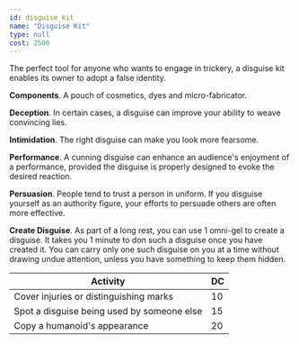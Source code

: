 ```yaml
---
id: disguise_kit
name: "Disguise Kit"
type: null
cost: 2500
---
```


The perfect tool for anyone who wants to engage in trickery, a disguise kit enables its owner to adopt a false identity.

__Components__. A pouch of cosmetics, dyes and micro-fabricator.

__Deception__. In certain cases, a disguise can improve your ability to weave convincing lies.

__Intimidation__. The right disguise can make you look more fearsome.

__Performance__. A cunning disguise can enhance an audience's enjoyment of a performance, provided the disguise is properly
designed to evoke the desired reaction.

__Persuasion__. People tend to trust a person in uniform. If you disguise yourself as an authority figure, your efforts
to persuade others are often more effective.

__Create Disguise__. As part of a long rest, you can use 1 omni-gel to create a disguise. It takes you 1 minute to don such a disguise once you have created it.
You can carry only one such disguise on you at a time without drawing undue attention, unless you have something to keep them hidden.

Activity | DC
--- | ---
Cover injuries or distinguishing marks | 10
Spot a disguise being used by someone else | 15
Copy a humanoid's appearance | 20